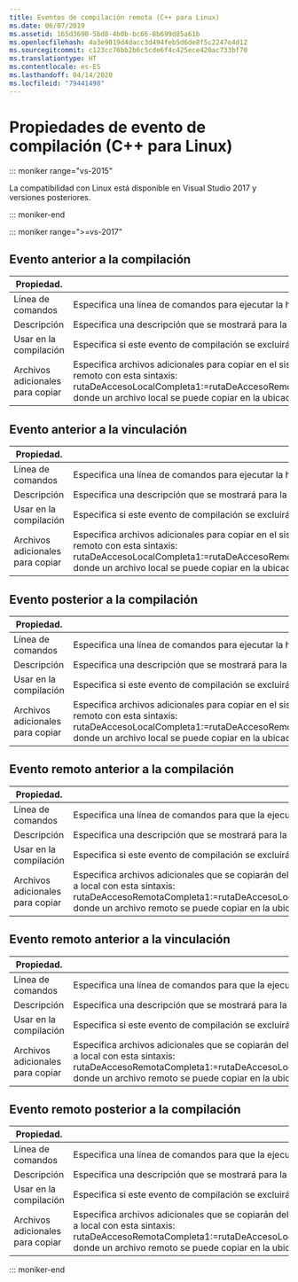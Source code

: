 ```yaml
---
title: Eventos de compilación remota (C++ para Linux)
ms.date: 06/07/2019
ms.assetid: 165d3690-5bd8-4b0b-bc66-8b699d85a61b
ms.openlocfilehash: 4a3e9019d4dacc3d494feb5d6de8f5c2247e4d12
ms.sourcegitcommit: c123cc76bb2b6c5cde6f4c425ece420ac733bf70
ms.translationtype: HT
ms.contentlocale: es-ES
ms.lasthandoff: 04/14/2020
ms.locfileid: "79441498"
---
```

# <a name="build-event-properties-linux-c"></a>Propiedades de evento de compilación (C++ para Linux)

::: moniker range="vs-2015"

La compatibilidad con Linux está disponible en Visual Studio 2017 y versiones posteriores.

::: moniker-end

::: moniker range=">=vs-2017"

## <a name="pre-build-event"></a>Evento anterior a la compilación

| Propiedad. | Descripción |
|--|--|
| Línea de comandos | Especifica una línea de comandos para ejecutar la herramienta de eventos anteriores a la compilación. |
| Descripción | Especifica una descripción que se mostrará para la herramienta de eventos anteriores a la compilación. |
| Usar en la compilación | Especifica si este evento de compilación se excluirá de la compilación en la configuración actual. |
| Archivos adicionales para copiar | Especifica archivos adicionales para copiar en el sistema remoto. También se pueden especificar pares de asignación de local a remoto con esta sintaxis: rutaDeAccesoLocalCompleta1:=rutaDeAccesoRemotaCompleta1;rutaDeAccesoLocalCompleta2:=rutaDeAccesoRemotaCompleta2, donde un archivo local se puede copiar en la ubicación remota especificada en el sistema remoto. |

## <a name="pre-link-event"></a>Evento anterior a la vinculación

| Propiedad. | Descripción |
|--|--|
| Línea de comandos | Especifica una línea de comandos para ejecutar la herramienta de eventos anteriores a la vinculación. |
| Descripción | Especifica una descripción que se mostrará para la herramienta de eventos anteriores a la vinculación. |
| Usar en la compilación | Especifica si este evento de compilación se excluirá de la compilación en la configuración actual. |
| Archivos adicionales para copiar | Especifica archivos adicionales para copiar en el sistema remoto. También se pueden especificar pares de asignación de local a remoto con esta sintaxis: rutaDeAccesoLocalCompleta1:=rutaDeAccesoRemotaCompleta1;rutaDeAccesoLocalCompleta2:=rutaDeAccesoRemotaCompleta2, donde un archivo local se puede copiar en la ubicación remota especificada en el sistema remoto. |

## <a name="post-build-event"></a>Evento posterior a la compilación

| Propiedad. | Descripción |
|--|--|
| Línea de comandos | Especifica una línea de comandos para ejecutar la herramienta de eventos posteriores a la compilación. |
| Descripción | Especifica una descripción que se mostrará para la herramienta de eventos posteriores a la compilación. |
| Usar en la compilación | Especifica si este evento de compilación se excluirá de la compilación en la configuración actual. |
| Archivos adicionales para copiar | Especifica archivos adicionales para copiar en el sistema remoto. También se pueden especificar pares de asignación de local a remoto con esta sintaxis: rutaDeAccesoLocalCompleta1:=rutaDeAccesoRemotaCompleta1;rutaDeAccesoLocalCompleta2:=rutaDeAccesoRemotaCompleta2, donde un archivo local se puede copiar en la ubicación remota especificada en el sistema remoto. |

## <a name="remote-pre-build-event"></a>Evento remoto anterior a la compilación

| Propiedad. | Descripción |
|--|--|
| Línea de comandos | Especifica una línea de comandos para que la ejecute la herramienta de eventos anteriores a la compilación en el sistema remoto. |
| Descripción | Especifica una descripción que se mostrará para la herramienta de eventos anteriores a la compilación. |
| Usar en la compilación | Especifica si este evento de compilación se excluirá de la compilación en la configuración actual. |
| Archivos adicionales para copiar | Especifica archivos adicionales que se copiarán del sistema remoto. También se pueden especificar pares de asignación de remoto a local con esta sintaxis: rutaDeAccesoRemotaCompleta1:=rutaDeAccesoLocalCompleta1;rutaDeAccesoRemotaCompleta2:=rutaDeAccesoLocalCompleta2, donde un archivo remoto se puede copiar en la ubicación especificada en la máquina local. |

## <a name="remote-pre-link-event"></a>Evento remoto anterior a la vinculación

| Propiedad. | Descripción |
|--|--|
| Línea de comandos | Especifica una línea de comandos para que la ejecute la herramienta de eventos previos a la vinculación en el sistema remoto. |
| Descripción | Especifica una descripción que se mostrará para la herramienta de eventos anteriores a la vinculación. |
| Usar en la compilación | Especifica si este evento de compilación se excluirá de la compilación en la configuración actual. |
| Archivos adicionales para copiar | Especifica archivos adicionales que se copiarán del sistema remoto. También se pueden especificar pares de asignación de remoto a local con esta sintaxis: rutaDeAccesoRemotaCompleta1:=rutaDeAccesoLocalCompleta1;rutaDeAccesoRemotaCompleta2:=rutaDeAccesoLocalCompleta2, donde un archivo remoto se puede copiar en la ubicación especificada en la máquina local. |

## <a name="remote-post-build-event"></a>Evento remoto posterior a la compilación

| Propiedad. | Descripción |
|--|--|
| Línea de comandos | Especifica una línea de comandos para que la ejecute la herramienta de eventos posteriores a la compilación en el sistema remoto. |
| Descripción | Especifica una descripción que se mostrará para la herramienta de eventos posteriores a la compilación. |
| Usar en la compilación | Especifica si este evento de compilación se excluirá de la compilación en la configuración actual. |
| Archivos adicionales para copiar | Especifica archivos adicionales que se copiarán del sistema remoto. También se pueden especificar pares de asignación de remoto a local con esta sintaxis: rutaDeAccesoRemotaCompleta1:=rutaDeAccesoLocalCompleta1;rutaDeAccesoRemotaCompleta2:=rutaDeAccesoLocalCompleta2, donde un archivo remoto se puede copiar en la ubicación especificada en la máquina local. |

::: moniker-end
